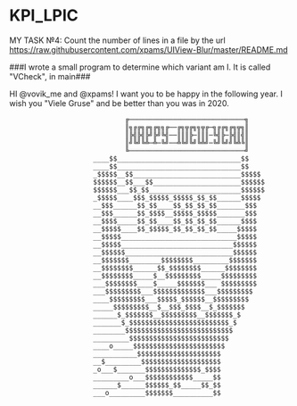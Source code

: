 # KPI_LPIC

MY TASK №4: Count the number of lines in a file by the url https://raw.githubusercontent.com/xpams/UIView-Blur/master/README.md

###I wrote a small program to determine which variant am I. It is called "VCheck", in main###  




HI @vovik_me and @xpams! I want you to be happy in the following year. I wish you "Viele Gruse" and be better than you was in 2020.

                                 ╔─────────────────────────────╗
                                 ║╗╔╔╗╔╗╔╗╗╔──╔╗╦╔╗╗╦╔─╗╔╔╗╔╗╦╗║
                                 ║╠╣╠╣╠╝╠╝╚╣──║║║╠─║║║─╚╣╠─╠╣║╣║
                                 ║╝╚╝╚╩─╩─╚╝──╩╚╝╚╝╚╩╝─╚╝╚╝╝╚╩╚║
                                 ╚─────────────────────────────╝
                         ____$$_______________________________$$
                         ____$$_______________________________$$
                         _$$$$$__$$___________________________$$$$$
                         $$$$$$__$$___$$______________________$$$$$$
                         $$$$$$___$$_$$_______________________$$$$$$
                         _$$$$$____$$$_$$$$$_$$$$$_$$_$$______$$$$$
                         __$$$______$$_$$____$$_$$_$$_$$_______$$$
                         __$$$______$$_$$$$__$$$$$_$$$$$_______$$$
                         __$$$$_____$$_$$____$$_$$_$$_$$______$$$$
                         __$$$$$____$$_$$$$$_$$_$$_$$_$$_____$$$$$
                         __$$$$$_____________________________$$$$$
                         __$$$$$____________________________$$$$$$
                         __$$$$$$___________________________$$$$$$
                         __$$$$$$$________$$$$$$$$_________$$$$$$$
                         __$$$$$$$$______$$_$$$$$$$$______$$$$$$$$
                         __$$$$$$$$_____$__$$$$$$$$$_____$$$$$$$$$
                         ___$$$$$$$$____$_____$$$$$$$___ $$$$$$$$$
                         ___$$$$$$$$$___$$$$$$$$$$$$$___$$$$$$$$$
                         ____$$$$$$$$$___$$$$$_$$$$$$__$$$$$$$$$
                         _____$$$$$$$$$__$__$$$_$$$$__$_$$$$$$$
                         ______$_$$$$$$$__$$$$$$$$$__$$$$$$$_$
                         _______$_$$$$$$$$$$$$$$$$$$$$$$$$$_$
                         ________$$$$$$$$$$$$$$$$$$$$$$$$$$$
                         _________$$$$$$$$$$$$$$$$$$$$$$$$$
                         ____o_____$$$$$$$$$$$$$$$$$$$$$$$
                         ___________$$$$$$$$$$$$$$$$$$$$$
                         __$_________$$$$$$$$$$$$$$$$$$$$
                         _o___$_______$$$$$$$$$$$$$$_$$$$
                         _________o___$$$$$$$$$$$$_____$$
                         ______$______$$$$$$_$$_____$$_$$
                         ___o_________$$$$$$$__________$$
                                            
